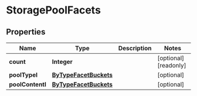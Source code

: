 

# StoragePoolFacets

## Properties

Name | Type | Description | Notes
------------ | ------------- | ------------- | -------------
**count** | **Integer** |  |  [optional] [readonly]
**poolTypeI** | [**ByTypeFacetBuckets**](ByTypeFacetBuckets.md) |  |  [optional]
**poolContentI** | [**ByTypeFacetBuckets**](ByTypeFacetBuckets.md) |  |  [optional]



